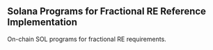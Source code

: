 ## Solana Programs for Fractional RE Reference Implementation

On-chain SOL programs for fractional RE requirements.
